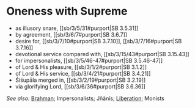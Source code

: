 # Oneness with Supreme

* as illusory snare, [[sb/3/5/31#purport|SB 3.5.31]]
* by agreement, [[sb/3/6/7#purport|SB 3.6.7]]
* desire for, [[sb/3/7/10#purport|SB 3.7.10]], [[sb/3/7/16#purport|SB 3.7.16]]
* devotional service compared with, [[sb/3/15/43#purport|SB 3.15.43]]
* for impersonalists, [[sb/3/5/46-47#purport|SB 3.5.46-47]]
* of Lord & His pleasure, [[sb/3/1/2#purport|SB 3.1.2]]
* of Lord & His service, [[sb/3/4/21#purport|SB 3.4.21]]
* Śiśupāla merged in, [[sb/3/2/19#purport|SB 3.2.19]]
* via glorifying Lord, [[sb/3/6/36#purport|SB 3.6.36]]

*See also:* [Brahman](entries/brahman.md); Impersonalists; Jñānīs; [Liberation](entries/liberation.md); Monists
